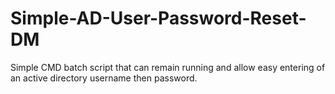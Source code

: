 # Simple-AD-User-Password-Reset-DM
Simple CMD batch script that can remain running and allow easy entering of an active directory username then password.
